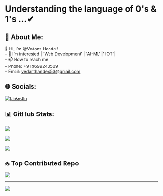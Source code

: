 # Understanding the language of 0's & 1's ...✔
## 💫 About Me:
👋 Hi, I’m @Vedant-Hande !<br>- 👀 I’m interested | 'Web Development' | 'AI-ML' |' IOT'|  <br>- 📫 How to reach me:<br>- Phone: +91 9699243509<br>- Email: vedanthande453@gmail.com <br/> 
## 🌐 Socials:
[![LinkedIn](https://img.shields.io/badge/LinkedIn-%230077B5.svg?logo=linkedin&logoColor=white)](https://linkedin.com/in/https://www.linkedin.com/in/vedant-hande-a205a62b9/) <br/>
## 📊 GitHub Stats:
![](https://github-readme-stats.vercel.app/api?username=Vedant-Hande&theme=catppuccin_mocha&hide_border=false&include_all_commits=false&count_private=true)<br/><br/>
![](https://github-readme-streak-stats.herokuapp.com/?user=Vedant-Hande&theme=catppuccin_mocha&hide_border=false)<br/><br/>
![](https://github-readme-stats.vercel.app/api/top-langs/?username=Vedant-Hande&theme=catppuccin_mocha&hide_border=false&include_all_commits=false&count_private=true&layout=compact)
<br/>
## 🔝 Top Contributed Repo
![](https://github-contributor-stats.vercel.app/api?username=Vedant-Hande&limit=5&theme=catppuccin_mocha&combine_all_yearly_contributions=true)<br/>

---
[![](https://visitcount.itsvg.in/api?id=Vedant-Hande&icon=0&color=0)](https://visitcount.itsvg.in)

